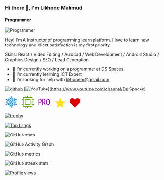 ### Hi there 👋, I'm Likhone Mahmud
#### Programmer
![Programmer](https://www.facebook.com/photo/?fbid=201376508899077&set=a.201376498899078)

Hey! I'm A Instructor of programming learn platform. I love to learn new technology and client satisfaction is my first priority.

Skills: React / Video Editing /  Autocad / Web Development / Android Studio / Graphics Design / SEO / Lead Generation

- 🔭 I’m currently working on a programmer at DS Spaces. 
- 🌱 I’m currently learning ICT Expert 
- 🤔 I’m looking for help with likhonem@gmail.com 


[<img src='https://cdn.jsdelivr.net/npm/simple-icons@3.0.1/icons/github.svg' alt='github' height='40'>](https://github.com/Likhonem)  [<img src='https://cdn.jsdelivr.net/npm/simple-icons@3.0.1/icons/youtube.svg' alt='YouTube' height='40'>](https://www.youtube.com/channel/Ds Spaces)  

<a href='https://archiveprogram.github.com/'><img src='https://raw.githubusercontent.com/acervenky/animated-github-badges/master/assets/acbadge.gif' width='40' height='40'></a> <a href='https://docs.github.com/en/developers'><img src='https://raw.githubusercontent.com/acervenky/animated-github-badges/master/assets/devbadge.gif' width='40' height='40'></a> <a href='https://github.com/pricing'><img src='https://raw.githubusercontent.com/acervenky/animated-github-badges/master/assets/pro.gif' width='40' height='40'></a> <a href='https://stars.github.com/'><img src='https://raw.githubusercontent.com/acervenky/animated-github-badges/master/assets/starbadge.gif' width='35' height='35'></a> <a href='https://docs.github.com/en/github/supporting-the-open-source-community-with-github-sponsors'><img src='https://raw.githubusercontent.com/acervenky/animated-github-badges/master/assets/sponsorbadge.gif' width='35' height='35'></a> 

[![trophy](https://github-profile-trophy.vercel.app/?username=Likhonem)](https://github.com/ryo-ma/github-profile-trophy)

[![Top Langs](https://github-readme-stats.vercel.app/api/top-langs/?username=Likhonem)](https://github.com/anuraghazra/github-readme-stats)

![GitHub stats](https://github-readme-stats.vercel.app/api?username=Likhonem&show_icons=true&count_private=true)  

![GitHub Activity Graph](https://activity-graph.herokuapp.com/graph?username=Likhonem)  

![GitHub metrics](https://metrics.lecoq.io/Likhonem)  

![GitHub streak stats](https://streak-stats.demolab.com/?user=Likhonem)  

![Profile views](https://gpvc.arturio.dev/Likhonem)  
